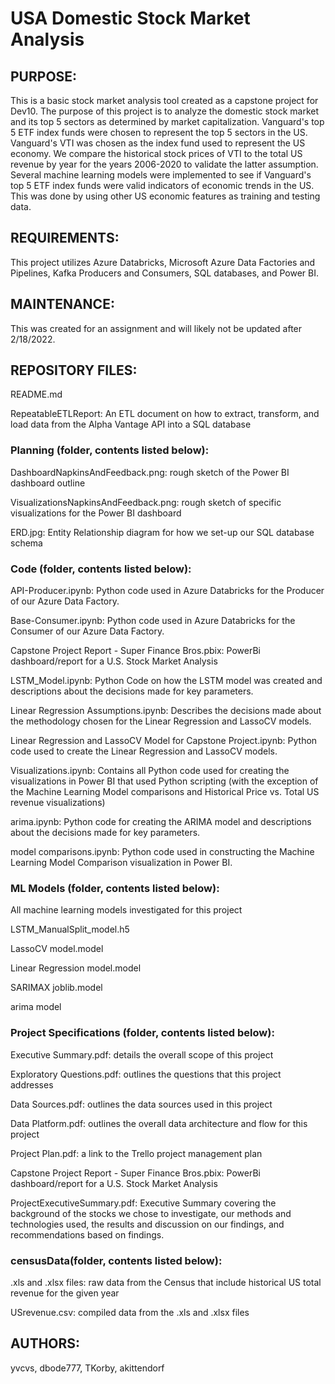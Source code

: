 # USA Domestic Stock Market Analysis 
## PURPOSE:
This is a basic stock market analysis tool created as a capstone project for Dev10. The purpose of this project is to analyze the domestic stock market and its top 5 sectors as determined by market capitalization. Vanguard's top 5 ETF index funds were chosen to represent the top 5 sectors in the US. Vanguard's VTI was chosen as the index fund used to represent the US economy. We compare the historical stock prices of VTI to the total US revenue by year for the years 2006-2020 to validate the latter assumption. Several machine learning models were implemented to see if Vanguard's top 5 ETF index funds were valid indicators of economic trends in the US. This was done by using other US economic features as training and testing data. 

## REQUIREMENTS:
This project utilizes Azure Databricks, Microsoft Azure Data Factories and Pipelines, Kafka Producers and Consumers, SQL databases, and Power BI.

## MAINTENANCE:
This was created for an assignment and will likely not be updated after 2/18/2022.

## REPOSITORY FILES:
README.md        

RepeatableETLReport: An ETL document on how to extract, transform, and load data from the Alpha Vantage API into a SQL database


### Planning (folder, contents listed below):

DashboardNapkinsAndFeedback.png: rough sketch of the Power BI dashboard outline

VisualizationsNapkinsAndFeedback.png: rough sketch of specific visualizations for the Power BI dashboard

ERD.jpg: Entity Relationship diagram for how we set-up our SQL database schema


### Code (folder, contents listed below):
  API-Producer.ipynb: Python code used in Azure Databricks for the Producer of our Azure Data Factory.

  Base-Consumer.ipynb: Python code used in Azure Databricks for the Consumer of our Azure Data Factory.

  Capstone Project Report - Super Finance Bros.pbix: PowerBi dashboard/report for a U.S. Stock Market Analysis

  LSTM_Model.ipynb: Python Code on how the LSTM model was created and descriptions about the decisions made for key parameters.

  Linear Regression Assumptions.ipynb: Describes the decisions made about the methodology chosen for the Linear Regression and LassoCV models.

  Linear Regression and LassoCV Model for Capstone Project.ipynb: Python code used to create the Linear Regression and LassoCV models. 

  Visualizations.ipynb: Contains all Python code used for creating the visualizations in Power BI that used Python scripting (with the exception of the Machine Learning Model comparisons and Historical Price vs. Total US revenue visualizations)

  arima.ipynb: Python code for creating the ARIMA model and descriptions about the decisions made for key parameters.

  model comparisons.ipynb: Python code used in constructing the Machine Learning Model Comparison visualization in Power BI.

### ML Models (folder, contents listed below):
All machine learning models investigated for this project
  
  LSTM_ManualSplit_model.h5

  LassoCV model.model

  Linear Regression model.model

  SARIMAX joblib.model

  arima model

### Project Specifications (folder, contents listed below):

  Executive Summary.pdf: details the overall scope of this project

  Exploratory Questions.pdf: outlines the questions that this project addresses

  Data Sources.pdf: outlines the data sources used in this project

  Data Platform.pdf: outlines the overall data architecture and flow for this project

  Project Plan.pdf: a link to the Trello project management plan
  
  Capstone Project Report - Super Finance Bros.pbix: PowerBi dashboard/report for a U.S. Stock Market Analysis
  
  ProjectExecutiveSummary.pdf: Executive Summary covering the background of the stocks we chose to investigate, our methods and technologies used, 
  the results and discussion on our findings, and recommendations based on findings.

### censusData(folder, contents listed below):

  .xls and .xlsx files: raw data from the Census that include historical US total revenue for the given year

  USrevenue.csv: compiled data from the .xls and .xlsx files

## AUTHORS:
yvcvs, dbode777, TKorby, akittendorf
